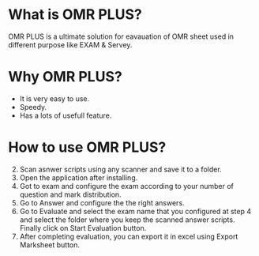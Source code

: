 # What is OMR PLUS? 
OMR PLUS is a ultimate solution for eavauation of OMR sheet used in different purpose like EXAM  & Servey.
# Why OMR PLUS? 
- It is very easy to use. 
- Speedy.
- Has a lots of usefull feature. 
# How to use OMR PLUS? 
2. Scan asnwer scripts using any scanner and save it to a folder.
3. Open the application after installing.
4. Got to exam and configure the exam according to your number of question and mark distribution.
5. Go to Answer and configure the the right answers.
6. Go to Evaluate and select the exam name that you configured at step 4 and select the folder where you keep the scanned answer scripts. Finally click on Start Evaluation button. 
7. After completing evaluation, you can export it in excel using Export Marksheet button. 
